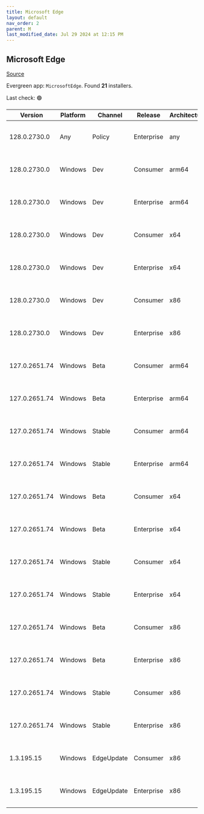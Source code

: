 ```yaml
---
title: Microsoft Edge
layout: default
nav_order: 2
parent: M
last_modified_date: Jul 29 2024 at 12:15 PM
---
```


## Microsoft Edge

[Source](https://www.microsoft.com/edge)

Evergreen app: `MicrosoftEdge`. Found **21** installers.

Last check: 🟢

| Version       | Platform | Channel    | Release    | Architecture | Hash                                                             | URI                                                                                                                                                                                                                                                                                                                      |
| ------------- | -------- | ---------- | ---------- | ------------ | ---------------------------------------------------------------- | ------------------------------------------------------------------------------------------------------------------------------------------------------------------------------------------------------------------------------------------------------------------------------------------------------------------------ |
| 128.0.2730.0  | Any      | Policy     | Enterprise | any          | 958601EE673DC83AFCA22951F3AE45F438087E9E881BB987E418B8B41B6FDA13 | [https://msedge.sf.dl.delivery.mp.microsoft.com/filestreamingservice/files/78320509-9077-4f6a-baf7-2695fd4bb6ce/MicrosoftEdgePolicyTemplates.cab](https://msedge.sf.dl.delivery.mp.microsoft.com/filestreamingservice/files/78320509-9077-4f6a-baf7-2695fd4bb6ce/MicrosoftEdgePolicyTemplates.cab)                       |
| 128.0.2730.0  | Windows  | Dev        | Consumer   | arm64        | F489555149CE67D23FDA59B79BFA447FD2FE069F4991618F836E7CB05B044ECC | [https://msedge.sf.dl.delivery.mp.microsoft.com/filestreamingservice/files/2bd548e0-5f52-4a25-826f-57d6fcff076e/MicrosoftEdgeDevEnterpriseARM64.msi](https://msedge.sf.dl.delivery.mp.microsoft.com/filestreamingservice/files/2bd548e0-5f52-4a25-826f-57d6fcff076e/MicrosoftEdgeDevEnterpriseARM64.msi)                 |
| 128.0.2730.0  | Windows  | Dev        | Enterprise | arm64        | F489555149CE67D23FDA59B79BFA447FD2FE069F4991618F836E7CB05B044ECC | [https://msedge.sf.dl.delivery.mp.microsoft.com/filestreamingservice/files/2bd548e0-5f52-4a25-826f-57d6fcff076e/MicrosoftEdgeDevEnterpriseARM64.msi](https://msedge.sf.dl.delivery.mp.microsoft.com/filestreamingservice/files/2bd548e0-5f52-4a25-826f-57d6fcff076e/MicrosoftEdgeDevEnterpriseARM64.msi)                 |
| 128.0.2730.0  | Windows  | Dev        | Consumer   | x64          | 9648C7A7F10617E0081DFC9DF0CC18BD4CABDE07F7A8950F03CC61FFF7C25704 | [https://msedge.sf.dl.delivery.mp.microsoft.com/filestreamingservice/files/09d367c3-cb89-453a-baf9-0293e299dd91/MicrosoftEdgeDevEnterpriseX64.msi](https://msedge.sf.dl.delivery.mp.microsoft.com/filestreamingservice/files/09d367c3-cb89-453a-baf9-0293e299dd91/MicrosoftEdgeDevEnterpriseX64.msi)                     |
| 128.0.2730.0  | Windows  | Dev        | Enterprise | x64          | 9648C7A7F10617E0081DFC9DF0CC18BD4CABDE07F7A8950F03CC61FFF7C25704 | [https://msedge.sf.dl.delivery.mp.microsoft.com/filestreamingservice/files/09d367c3-cb89-453a-baf9-0293e299dd91/MicrosoftEdgeDevEnterpriseX64.msi](https://msedge.sf.dl.delivery.mp.microsoft.com/filestreamingservice/files/09d367c3-cb89-453a-baf9-0293e299dd91/MicrosoftEdgeDevEnterpriseX64.msi)                     |
| 128.0.2730.0  | Windows  | Dev        | Consumer   | x86          | C5FABD86EA483DC145E2FBBA6E4F20A1C4C7DD60B2134B1CD7FDA9A4C00B183B | [https://msedge.sf.dl.delivery.mp.microsoft.com/filestreamingservice/files/ad67a010-fa3a-44a7-97de-4c77e1075b0b/MicrosoftEdgeDevEnterpriseX86.msi](https://msedge.sf.dl.delivery.mp.microsoft.com/filestreamingservice/files/ad67a010-fa3a-44a7-97de-4c77e1075b0b/MicrosoftEdgeDevEnterpriseX86.msi)                     |
| 128.0.2730.0  | Windows  | Dev        | Enterprise | x86          | C5FABD86EA483DC145E2FBBA6E4F20A1C4C7DD60B2134B1CD7FDA9A4C00B183B | [https://msedge.sf.dl.delivery.mp.microsoft.com/filestreamingservice/files/ad67a010-fa3a-44a7-97de-4c77e1075b0b/MicrosoftEdgeDevEnterpriseX86.msi](https://msedge.sf.dl.delivery.mp.microsoft.com/filestreamingservice/files/ad67a010-fa3a-44a7-97de-4c77e1075b0b/MicrosoftEdgeDevEnterpriseX86.msi)                     |
| 127.0.2651.74 | Windows  | Beta       | Consumer   | arm64        | A03AB45FA3CDC4BEAA1BB069957A6BA86D01097B270DC39693736033036C56A0 | [https://msedge.sf.dl.delivery.mp.microsoft.com/filestreamingservice/files/320fb669-5184-4bf0-ab18-87ccfe72c096/MicrosoftEdgeBetaEnterpriseARM64.msi](https://msedge.sf.dl.delivery.mp.microsoft.com/filestreamingservice/files/320fb669-5184-4bf0-ab18-87ccfe72c096/MicrosoftEdgeBetaEnterpriseARM64.msi)               |
| 127.0.2651.74 | Windows  | Beta       | Enterprise | arm64        | A03AB45FA3CDC4BEAA1BB069957A6BA86D01097B270DC39693736033036C56A0 | [https://msedge.sf.dl.delivery.mp.microsoft.com/filestreamingservice/files/320fb669-5184-4bf0-ab18-87ccfe72c096/MicrosoftEdgeBetaEnterpriseARM64.msi](https://msedge.sf.dl.delivery.mp.microsoft.com/filestreamingservice/files/320fb669-5184-4bf0-ab18-87ccfe72c096/MicrosoftEdgeBetaEnterpriseARM64.msi)               |
| 127.0.2651.74 | Windows  | Stable     | Consumer   | arm64        | 99943C5F0BFE5427C9980AF8F8EA43E8252A9E2607F4851B8B8A27BB49860B4C | [https://msedge.sf.dl.delivery.mp.microsoft.com/filestreamingservice/files/62a8f579-3686-43fe-a0db-10f91d71a944/MicrosoftEdgeEnterpriseARM64.msi](https://msedge.sf.dl.delivery.mp.microsoft.com/filestreamingservice/files/62a8f579-3686-43fe-a0db-10f91d71a944/MicrosoftEdgeEnterpriseARM64.msi)                       |
| 127.0.2651.74 | Windows  | Stable     | Enterprise | arm64        | 99943C5F0BFE5427C9980AF8F8EA43E8252A9E2607F4851B8B8A27BB49860B4C | [https://msedge.sf.dl.delivery.mp.microsoft.com/filestreamingservice/files/62a8f579-3686-43fe-a0db-10f91d71a944/MicrosoftEdgeEnterpriseARM64.msi](https://msedge.sf.dl.delivery.mp.microsoft.com/filestreamingservice/files/62a8f579-3686-43fe-a0db-10f91d71a944/MicrosoftEdgeEnterpriseARM64.msi)                       |
| 127.0.2651.74 | Windows  | Beta       | Consumer   | x64          | 65BD84278ECE6230AEB8E2C7FED20BCA5FE30BD2AA3C61311278D7D92C4BE691 | [https://msedge.sf.dl.delivery.mp.microsoft.com/filestreamingservice/files/c41b2f3c-44b2-43da-968a-4005a70ead71/MicrosoftEdgeBetaEnterpriseX64.msi](https://msedge.sf.dl.delivery.mp.microsoft.com/filestreamingservice/files/c41b2f3c-44b2-43da-968a-4005a70ead71/MicrosoftEdgeBetaEnterpriseX64.msi)                   |
| 127.0.2651.74 | Windows  | Beta       | Enterprise | x64          | 65BD84278ECE6230AEB8E2C7FED20BCA5FE30BD2AA3C61311278D7D92C4BE691 | [https://msedge.sf.dl.delivery.mp.microsoft.com/filestreamingservice/files/c41b2f3c-44b2-43da-968a-4005a70ead71/MicrosoftEdgeBetaEnterpriseX64.msi](https://msedge.sf.dl.delivery.mp.microsoft.com/filestreamingservice/files/c41b2f3c-44b2-43da-968a-4005a70ead71/MicrosoftEdgeBetaEnterpriseX64.msi)                   |
| 127.0.2651.74 | Windows  | Stable     | Consumer   | x64          | D8E97029246E5E2ED79A263CFE834D1A06B725552232A158241D6500151D1B61 | [https://msedge.sf.dl.delivery.mp.microsoft.com/filestreamingservice/files/f99bf7d5-77f2-4659-81e7-4e9bed513374/MicrosoftEdgeEnterpriseX64.msi](https://msedge.sf.dl.delivery.mp.microsoft.com/filestreamingservice/files/f99bf7d5-77f2-4659-81e7-4e9bed513374/MicrosoftEdgeEnterpriseX64.msi)                           |
| 127.0.2651.74 | Windows  | Stable     | Enterprise | x64          | D8E97029246E5E2ED79A263CFE834D1A06B725552232A158241D6500151D1B61 | [https://msedge.sf.dl.delivery.mp.microsoft.com/filestreamingservice/files/f99bf7d5-77f2-4659-81e7-4e9bed513374/MicrosoftEdgeEnterpriseX64.msi](https://msedge.sf.dl.delivery.mp.microsoft.com/filestreamingservice/files/f99bf7d5-77f2-4659-81e7-4e9bed513374/MicrosoftEdgeEnterpriseX64.msi)                           |
| 127.0.2651.74 | Windows  | Beta       | Consumer   | x86          | 877B9D9DA7077ABE861B264BC50ABC9828CD4EF60C495D34163DE94E73CB1717 | [https://msedge.sf.dl.delivery.mp.microsoft.com/filestreamingservice/files/20e582f8-8ff8-4614-a348-9ce4941873eb/MicrosoftEdgeBetaEnterpriseX86.msi](https://msedge.sf.dl.delivery.mp.microsoft.com/filestreamingservice/files/20e582f8-8ff8-4614-a348-9ce4941873eb/MicrosoftEdgeBetaEnterpriseX86.msi)                   |
| 127.0.2651.74 | Windows  | Beta       | Enterprise | x86          | 877B9D9DA7077ABE861B264BC50ABC9828CD4EF60C495D34163DE94E73CB1717 | [https://msedge.sf.dl.delivery.mp.microsoft.com/filestreamingservice/files/20e582f8-8ff8-4614-a348-9ce4941873eb/MicrosoftEdgeBetaEnterpriseX86.msi](https://msedge.sf.dl.delivery.mp.microsoft.com/filestreamingservice/files/20e582f8-8ff8-4614-a348-9ce4941873eb/MicrosoftEdgeBetaEnterpriseX86.msi)                   |
| 127.0.2651.74 | Windows  | Stable     | Consumer   | x86          | 4FEC5C270DC3BFE729C5F23C0614EFDF24E90DEBDE6D35A585B16CDFBDDB8979 | [https://msedge.sf.dl.delivery.mp.microsoft.com/filestreamingservice/files/7dd9aedf-8e32-4c45-b55e-3a6ff14c3314/MicrosoftEdgeEnterpriseX86.msi](https://msedge.sf.dl.delivery.mp.microsoft.com/filestreamingservice/files/7dd9aedf-8e32-4c45-b55e-3a6ff14c3314/MicrosoftEdgeEnterpriseX86.msi)                           |
| 127.0.2651.74 | Windows  | Stable     | Enterprise | x86          | 4FEC5C270DC3BFE729C5F23C0614EFDF24E90DEBDE6D35A585B16CDFBDDB8979 | [https://msedge.sf.dl.delivery.mp.microsoft.com/filestreamingservice/files/7dd9aedf-8e32-4c45-b55e-3a6ff14c3314/MicrosoftEdgeEnterpriseX86.msi](https://msedge.sf.dl.delivery.mp.microsoft.com/filestreamingservice/files/7dd9aedf-8e32-4c45-b55e-3a6ff14c3314/MicrosoftEdgeEnterpriseX86.msi)                           |
| 1.3.195.15    | Windows  | EdgeUpdate | Consumer   | x86          | 91F0DEEC7D7319E57477B74A7A5F4D17C15EB2924B53E05A5998D67ECC8201F2 | [https://msedge.sf.dl.delivery.mp.microsoft.com/filestreamingservice/files/932857a7-3fd2-460a-98b9-8625069e5697/MicrosoftEdgeUpdateSetup_X86_1.3.195.15.exe](https://msedge.sf.dl.delivery.mp.microsoft.com/filestreamingservice/files/932857a7-3fd2-460a-98b9-8625069e5697/MicrosoftEdgeUpdateSetup_X86_1.3.195.15.exe) |
| 1.3.195.15    | Windows  | EdgeUpdate | Enterprise | x86          | 91F0DEEC7D7319E57477B74A7A5F4D17C15EB2924B53E05A5998D67ECC8201F2 | [https://msedge.sf.dl.delivery.mp.microsoft.com/filestreamingservice/files/932857a7-3fd2-460a-98b9-8625069e5697/MicrosoftEdgeUpdateSetup_X86_1.3.195.15.exe](https://msedge.sf.dl.delivery.mp.microsoft.com/filestreamingservice/files/932857a7-3fd2-460a-98b9-8625069e5697/MicrosoftEdgeUpdateSetup_X86_1.3.195.15.exe) |
